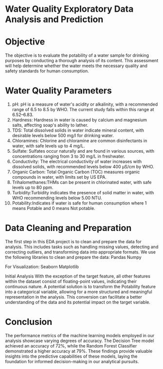 # Water Quality Exploratory Data Analysis and Prediction
# Objective
The objective is to evaluate the potability of a water sample for drinking purposes by conducting a thorough analysis of its content. This assessment will help determine whether the water meets the necessary quality and safety standards for human consumption.

# Water Quality Parameters
1. pH: pH is a measure of water's acidity or alkalinity, with a recommended range of 6.5 to 8.5 by WHO. The current study falls within this range at 6.52–6.83.
2. Hardness: Hardness in water is caused by calcium and magnesium salts, affecting soap's ability to lather.
3. TDS: Total dissolved solids in water indicate mineral content, with desirable levels below 500 mg/l for drinking water.
4. Chloramines: Chlorine and chloramine are common disinfectants in water, with safe levels up to 4 mg/L.
5. Sulfate: Sulfates occur naturally and are found in various sources, with concentrations ranging from 3 to 30 mg/L in freshwater.
6. Conductivity: The electrical conductivity of water increases with dissolved solids, with recommended levels below 400 μS/cm by WHO.
7. Organic Carbon: Total Organic Carbon (TOC) measures organic compounds in water, with limits set by US EPA.
8. Trihalomethanes:THMs can be present in chlorinated water, with safe levels up to 80 ppm.
9. Turbidity:Turbidity indicates the presence of solid matter in water, with WHO recommending levels below 5.00 NTU.
10. Potability:Indicates if water is safe for human consumption where 1 means Potable and 0 means Not potable.

# Data Cleaning and Preparation
The first step in this EDA project is to clean and prepare the data for analysis. This includes tasks such as handling missing values, detecting and correcting outliers, and transforming data into appropriate formats.
We use the following libraries to clean and prepare the data:
Pandas
Numpy

For Visualization:
Seaborn
Matplotlib

Initial Analysis
With the exception of the target feature, all other features within the dataset consist of floating-point values, indicating their continuous nature. 
A potential solution is to transform the Potability feature into a categorical variable, allowing for a more structured and meaningful representation in the analysis. 
This conversion can facilitate a better understanding of the data and its potential impact on the target variable.

# Conclusion
The performance metrics of the machine learning models employed in our analysis showcase varying degrees of accuracy. The Decision Tree model achieved an accuracy of 72%, while the Random Forest Classifier demonstrated a higher accuracy at 79%. 
These findings provide valuable insights into the predictive capabilities of these models, laying the foundation for informed decision-making in our analytical pursuits.



